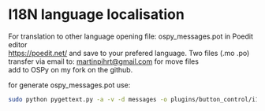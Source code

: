 I18N language localisation
====

For translation to other language opening file: ospy_messages.pot in Poedit editor  
https://poedit.net/ and save to your prefered language. Two files (.mo .po)  
transfer via email to: martinpihrt@gmail.com for move files  
add to OSPy on my fork on the github.

for generate ospy_messages.pot use: 

``` bash
sudo python pygettext.py -a -v -d messages -o plugins/button_control/i18n/ospy_messages.pot plugins/button_control/\*.py plugins/button_control/templates/\*.html 
```